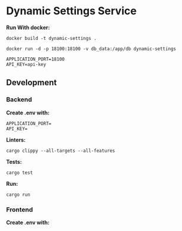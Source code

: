 # Dynamic Settings Service

**Run With docker:**
```
docker build -t dynamic-settings .
```

```
docker run -d -p 18100:18100 -v db_data:/app/db dynamic-settings
```


```
APPLICATION_PORT=18100
API_KEY=api-key
```


## Development
### Backend
**Create .env with:**
```
APPLICATION_PORT=
API_KEY=
```

**Linters:**
```
cargo clippy --all-targets --all-features
```

**Tests:**
```
cargo test
```

**Run:**
```
cargo run
```
### Frontend
**Create .env with:**
```